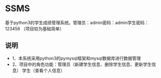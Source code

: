 # SSMS
基于python3的学生成绩管理系统。管理员：admin密码：admin学生密码：123456   （项目较为基础简单）

## 说明
* 1、本系统采用python3的pymysql框架和mysql数据库进行数据管理
* 2、项目中的角色功能：管理员（新建学生信息、删除学生信息、更新学生信息） 学生（查看个人信息）
